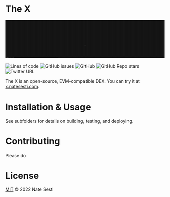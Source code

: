 # **The X**

![The X](./x.gif)

![Lines of code](https://img.shields.io/tokei/lines/github/sestinj/the-x)
![GitHub issues](https://img.shields.io/github/issues-raw/sestinj/the-x)
![GitHub](https://img.shields.io/github/license/sestinj/the-x)
![GitHub Repo stars](https://img.shields.io/github/stars/sestinj/the-x?style=social)
![Twitter URL](https://img.shields.io/twitter/url?style=social&url=https%3A%2F%2Fgithub.com%2Fsestinj%2Fthe-x)

The X is an open-source, EVM-compatible DEX. You can try it at [x.natesesti.com](https://x.natesesti.com).

# Installation & Usage

See subfolders for details on building, testing, and deploying.

# Contributing

Please do

# License

[MIT](https://github.com/sestinj/the-x/blob/main/LICENSE) © 2022 Nate Sesti